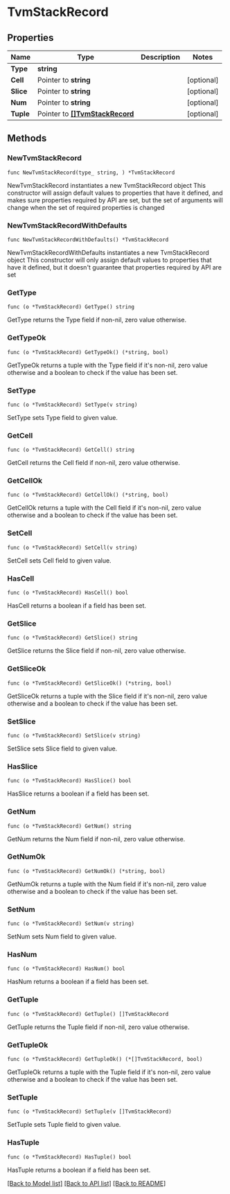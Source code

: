 # TvmStackRecord

## Properties

Name | Type | Description | Notes
------------ | ------------- | ------------- | -------------
**Type** | **string** |  | 
**Cell** | Pointer to **string** |  | [optional] 
**Slice** | Pointer to **string** |  | [optional] 
**Num** | Pointer to **string** |  | [optional] 
**Tuple** | Pointer to [**[]TvmStackRecord**](TvmStackRecord.md) |  | [optional] 

## Methods

### NewTvmStackRecord

`func NewTvmStackRecord(type_ string, ) *TvmStackRecord`

NewTvmStackRecord instantiates a new TvmStackRecord object
This constructor will assign default values to properties that have it defined,
and makes sure properties required by API are set, but the set of arguments
will change when the set of required properties is changed

### NewTvmStackRecordWithDefaults

`func NewTvmStackRecordWithDefaults() *TvmStackRecord`

NewTvmStackRecordWithDefaults instantiates a new TvmStackRecord object
This constructor will only assign default values to properties that have it defined,
but it doesn't guarantee that properties required by API are set

### GetType

`func (o *TvmStackRecord) GetType() string`

GetType returns the Type field if non-nil, zero value otherwise.

### GetTypeOk

`func (o *TvmStackRecord) GetTypeOk() (*string, bool)`

GetTypeOk returns a tuple with the Type field if it's non-nil, zero value otherwise
and a boolean to check if the value has been set.

### SetType

`func (o *TvmStackRecord) SetType(v string)`

SetType sets Type field to given value.


### GetCell

`func (o *TvmStackRecord) GetCell() string`

GetCell returns the Cell field if non-nil, zero value otherwise.

### GetCellOk

`func (o *TvmStackRecord) GetCellOk() (*string, bool)`

GetCellOk returns a tuple with the Cell field if it's non-nil, zero value otherwise
and a boolean to check if the value has been set.

### SetCell

`func (o *TvmStackRecord) SetCell(v string)`

SetCell sets Cell field to given value.

### HasCell

`func (o *TvmStackRecord) HasCell() bool`

HasCell returns a boolean if a field has been set.

### GetSlice

`func (o *TvmStackRecord) GetSlice() string`

GetSlice returns the Slice field if non-nil, zero value otherwise.

### GetSliceOk

`func (o *TvmStackRecord) GetSliceOk() (*string, bool)`

GetSliceOk returns a tuple with the Slice field if it's non-nil, zero value otherwise
and a boolean to check if the value has been set.

### SetSlice

`func (o *TvmStackRecord) SetSlice(v string)`

SetSlice sets Slice field to given value.

### HasSlice

`func (o *TvmStackRecord) HasSlice() bool`

HasSlice returns a boolean if a field has been set.

### GetNum

`func (o *TvmStackRecord) GetNum() string`

GetNum returns the Num field if non-nil, zero value otherwise.

### GetNumOk

`func (o *TvmStackRecord) GetNumOk() (*string, bool)`

GetNumOk returns a tuple with the Num field if it's non-nil, zero value otherwise
and a boolean to check if the value has been set.

### SetNum

`func (o *TvmStackRecord) SetNum(v string)`

SetNum sets Num field to given value.

### HasNum

`func (o *TvmStackRecord) HasNum() bool`

HasNum returns a boolean if a field has been set.

### GetTuple

`func (o *TvmStackRecord) GetTuple() []TvmStackRecord`

GetTuple returns the Tuple field if non-nil, zero value otherwise.

### GetTupleOk

`func (o *TvmStackRecord) GetTupleOk() (*[]TvmStackRecord, bool)`

GetTupleOk returns a tuple with the Tuple field if it's non-nil, zero value otherwise
and a boolean to check if the value has been set.

### SetTuple

`func (o *TvmStackRecord) SetTuple(v []TvmStackRecord)`

SetTuple sets Tuple field to given value.

### HasTuple

`func (o *TvmStackRecord) HasTuple() bool`

HasTuple returns a boolean if a field has been set.


[[Back to Model list]](../README.md#documentation-for-models) [[Back to API list]](../README.md#documentation-for-api-endpoints) [[Back to README]](../README.md)



